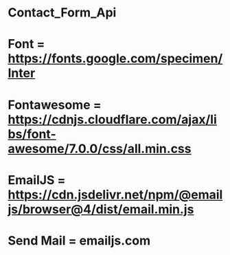 # Contact_Form_Api

# Font = https://fonts.google.com/specimen/Inter

# Fontawesome = https://cdnjs.cloudflare.com/ajax/libs/font-awesome/7.0.0/css/all.min.css

# EmailJS = https://cdn.jsdelivr.net/npm/@emailjs/browser@4/dist/email.min.js

# Send Mail = emailjs.com

